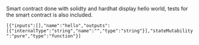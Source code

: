 Smart contract done with solidty and hardhat display hello world, tests for the smart contract is also included.

```[{"inputs":[],"name":"hello","outputs":[{"internalType":"string","name":"","type":"string"}],"stateMutability":"pure","type":"function"}]```